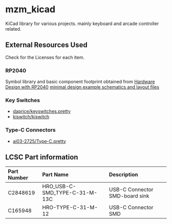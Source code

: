 # mzm_kicad

KiCad library for various projects.  mainly keyboard and arcade controller related.

## External Resources Used

Check for the Licenses for each item.

### RP2040

Symbol library and basic component footprint obtained from 
[Hardware Design with RP2040](https://datasheets.raspberrypi.com/rp2040/hardware-design-with-rp2040.pdf)
[minimal design example schematics and layout files](https://datasheets.raspberrypi.com/rp2040/Minimal-KiCAD.zip)

### Key Switches

* [daprice/keyswitches.pretty](https://github.com/daprice/keyswitches.pretty)
* [kiswitch/kiswitch](https://github.com/kiswitch/kiswitch)

### Type-C Connectors

* [ai03-2725/Type-C.pretty](https://github.com/ai03-2725/Type-C.pretty)

## LCSC Part information

| Part Number   | Part Name | Description |
| :--           | :--       | :--         |
| C2848619      | HRO_USB-C-SMD_TYPE-C-31-M-13C | USB-C Connector SMD-board sink |
| C165948       | HRO-TYPE-C-31-M-12 | USB-C Connector SMD |
